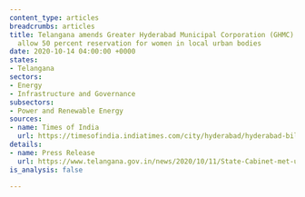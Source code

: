 ```yaml
---
content_type: articles
breadcrumbs: articles
title: Telangana amends Greater Hyderabad Municipal Corporation (GHMC) Act, 1955 to
  allow 50 percent reservation for women in local urban bodies
date: 2020-10-14 04:00:00 +0000
states:
- Telangana
sectors:
- Energy
- Infrastructure and Governance
subsectors:
- Power and Renewable Energy
sources:
- name: Times of India
  url: https://timesofindia.indiatimes.com/city/hyderabad/hyderabad-bill-to-provide-50-reservation-for-women-in-ghmc-passed/articleshow/78643238.cms
details:
- name: Press Release
  url: https://www.telangana.gov.in/news/2020/10/11/State-Cabinet-met-under-the-chairmanship-of-CM-KCR
is_analysis: false

---
```

